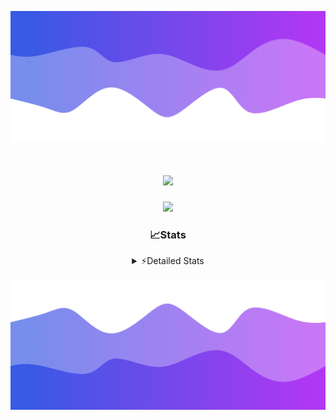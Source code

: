 ![Header](./header.png)
<div align="center">

<h1 align="center">
  <a href="https://git.io/typing-svg">
    <img src="https://readme-typing-svg.herokuapp.com/?lines=Hello,+There!+%F0%9F%91%8B;This+is+chicho.;Owner+on+Ocean;&center=true&size=25">
  </a>
</h1>
  
<p align="center">
  <img src="https://lanyard.cnrad.dev/api/852683595378196480" />
</p>

### 📈Stats
<details>
    <summary> ⚡Detailed Stats</summary>
    <br/>

<!--START_SECTION:waka-->
![Code Time](http://img.shields.io/badge/Code%20Time-787%20hrs%2013%20mins-blue)

![Profile Views](http://img.shields.io/badge/Profile%20Views-2-blue)

**🐱 My GitHub Data** 

> 📦 78.5 kB Used in GitHub's Storage 
 > 
> 🚫 Not Opted to Hire
 > 
> 📜 15 Public Repositories 
 > 
> 🔑 9 Private Repositories 
 > 
**I'm a Night 🦉** 

```text
🌞 Morning                22 commits          █░░░░░░░░░░░░░░░░░░░░░░░░   05.49 % 
🌆 Daytime                56 commits          ███░░░░░░░░░░░░░░░░░░░░░░   13.97 % 
🌃 Evening                175 commits         ███████████░░░░░░░░░░░░░░   43.64 % 
🌙 Night                  148 commits         █████████░░░░░░░░░░░░░░░░   36.91 % 
```
📅 **I'm Most Productive on Tuesday** 

```text
Monday                   24 commits          █░░░░░░░░░░░░░░░░░░░░░░░░   05.99 % 
Tuesday                  108 commits         ███████░░░░░░░░░░░░░░░░░░   26.93 % 
Wednesday                83 commits          █████░░░░░░░░░░░░░░░░░░░░   20.70 % 
Thursday                 57 commits          ████░░░░░░░░░░░░░░░░░░░░░   14.21 % 
Friday                   42 commits          ███░░░░░░░░░░░░░░░░░░░░░░   10.47 % 
Saturday                 34 commits          ██░░░░░░░░░░░░░░░░░░░░░░░   08.48 % 
Sunday                   53 commits          ███░░░░░░░░░░░░░░░░░░░░░░   13.22 % 
```


📊 **This Week I Spent My Time On** 

```text
🕑︎ Time Zone: America/Argentina/Buenos_Aires

💬 Programming Languages: 
TypeScript               5 hrs 11 mins       ████████████░░░░░░░░░░░░░   47.99 % 
Astro                    3 hrs 18 mins       ████████░░░░░░░░░░░░░░░░░   30.61 % 
JSON                     59 mins             ██░░░░░░░░░░░░░░░░░░░░░░░   09.21 % 
JavaScript               47 mins             ██░░░░░░░░░░░░░░░░░░░░░░░   07.29 % 
YAML                     14 mins             █░░░░░░░░░░░░░░░░░░░░░░░░   02.21 % 

🔥 Editors: 
VS Code                  10 hrs 49 mins      █████████████████████████   100.00 % 

🐱‍💻 Projects: 
amparar                  5 hrs 57 mins       ██████████████░░░░░░░░░░░   55.08 % 
testa                    3 hrs 49 mins       █████████░░░░░░░░░░░░░░░░   35.35 % 
ampararweb               41 mins             ██░░░░░░░░░░░░░░░░░░░░░░░   06.31 % 
Unknown Project          19 mins             █░░░░░░░░░░░░░░░░░░░░░░░░   02.95 % 
esland-web-8eada88e1aefc42 mins              ░░░░░░░░░░░░░░░░░░░░░░░░░   00.31 % 

💻 Operating System: 
Windows                  10 hrs 49 mins      █████████████████████████   100.00 % 
```

**I Mostly Code in JavaScript** 

```text
JavaScript               8 repos             ██████░░░░░░░░░░░░░░░░░░░   25.00 % 
HTML                     7 repos             █████░░░░░░░░░░░░░░░░░░░░   21.88 % 
TypeScript               2 repos             ██░░░░░░░░░░░░░░░░░░░░░░░   06.25 % 
C#                       2 repos             ██░░░░░░░░░░░░░░░░░░░░░░░   06.25 % 
SCSS                     1 repo              █░░░░░░░░░░░░░░░░░░░░░░░░   03.12 % 
```




 Last Updated on 26/07/2024 12:26:05 UTC
<!--END_SECTION:waka-->
</details>

![Footer](./footer.png)
